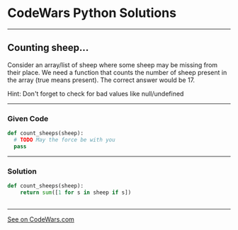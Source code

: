 # CodeWars Python Solutions

---

## Counting sheep...


Consider an array/list of sheep where some sheep may be missing from their place. We need a function that counts the number of sheep present in the array (true means present).
The correct answer would be 17.

Hint: Don't forget to check for bad values like null/undefined

---

### Given Code

```python
def count_sheeps(sheep):
  # TODO May the force be with you
  pass
```
---

### Solution

```python
def count_sheeps(sheep):
    return sum([1 for s in sheep if s])
    
```

-------

[See on CodeWars.com](https://www.codewars.com/kata/54edbc7200b811e956000556/train/python)
